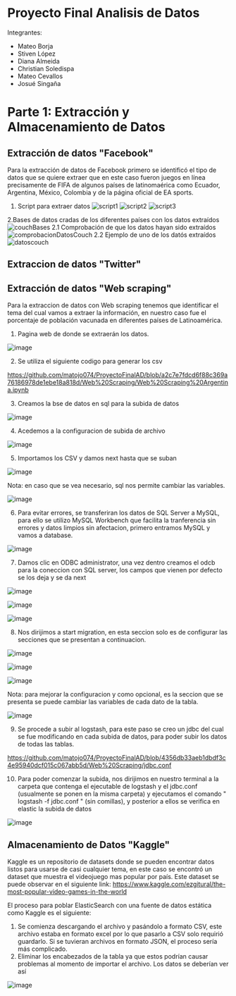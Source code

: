 # Proyecto Final Analisis de Datos

Integrantes:
- Mateo Borja
- Stiven López 
- Diana Almeida
- Christian Soledispa
- Mateo Cevallos
- Josué Singaña

# Parte 1: Extracción y Almacenamiento de Datos

## Extracción de datos "Facebook"
Para la extracción de datos de Facebook primero se identificó el tipo de datos que se quiere extraer que en este caso fueron juegos en línea precisamente de FIFA de algunos países de latinomaérica como Ecuador, Argentina, México, Colombia y de la página oficial de EA sports.
1. Script para extraer datos
![script1](https://user-images.githubusercontent.com/85883884/133667930-933f99e0-0f37-49f1-9cac-65a4703277ce.png)
![script2](https://user-images.githubusercontent.com/85883884/133667954-73f4e559-e501-4067-b924-33722f51dda0.png)
![script3](https://user-images.githubusercontent.com/85883884/133667978-2fe6521e-3eab-4dd0-ad51-ed93f6fbf876.png)

2.Bases de datos cradas de los diferentes países con los datos extraídos
![couchBases](https://user-images.githubusercontent.com/85883884/133668166-747436f5-ee07-493b-8d86-ada4c982e51c.png)
2.1 Comprobación de que los datos hayan sido extraídos
![comprobacionDatosCouch](https://user-images.githubusercontent.com/85883884/133668253-bd2f558d-c139-4495-8556-f49c86c7de13.png)
2.2 Ejemplo de uno de los datós extraídos
![datoscouch](https://user-images.githubusercontent.com/85883884/133668312-d0b2ab93-5f97-47cc-ae7c-b39495f27682.png)


## Extraccion de datos "Twitter"


## Extracción de datos "Web scraping"
Para la extraccion de datos con Web scraping tenemos que identificar el tema del cual vamos a extraer la información, en nuestro caso fue el porcentaje de población vacunada en diferentes países de Latinoamérica.
1.  Pagina web de donde se extraerán los datos.

![image](https://user-images.githubusercontent.com/65979995/133649835-32b99e81-de43-4bf7-9ef9-cc805c9f86d2.png)

2.  Se utiliza el siguiente codigo para generar los csv

https://github.com/matojo074/ProyectoFinalAD/blob/a2c7e7fdcd6f88c369a76186978de1ebe18a818d/Web%20Scraping/Web%20Scraping%20Argentina.ipynb

3.  Creamos la bse de datos en sql para la subida de datos

![image](https://user-images.githubusercontent.com/65979995/133650733-0117ca87-8e7f-4dc0-b932-58066c13c709.png)

4.  Acedemos a la configuracion de subida de archivo

![image](https://user-images.githubusercontent.com/65979995/133651033-1af3406b-7368-45f1-8979-9f53a1375bea.png)

5. Importamos los CSV y damos next hasta que se suban

![image](https://user-images.githubusercontent.com/65979995/133651171-41c5a56a-3fa6-4085-8253-d39e8b4849bb.png)

Nota: en caso que se vea necesario, sql nos permite cambiar las variables.

![image](https://user-images.githubusercontent.com/65979995/133651338-b3eddc62-de13-437c-ae83-f8dd641a6733.png)

6.  Para evitar errores, se transferiran los datos de SQL Server a MySQL, para ello se utilizo MySQL Workbench que facilita la tranferencia sin errores y datos limpios sin afectacion, primero entramos MySQL y vamos a database.

![image](https://user-images.githubusercontent.com/65979995/133652770-f4987c70-204f-47f4-b39d-2170a6899089.png)

7. Damos clic en ODBC administrator, una vez dentro creamos el odcb para la coneccion con SQL server, los campos que vienen por defecto se los deja y se da next

![image](https://user-images.githubusercontent.com/65979995/133652945-9a6fa400-2e65-46f9-8723-967256893d3b.png)

![image](https://user-images.githubusercontent.com/65979995/133653024-28125aee-2c3a-4c87-a0eb-3764b1ebd7b0.png)

![image](https://user-images.githubusercontent.com/65979995/133653076-e5d55dd6-0ab2-4462-8ac2-a09ca8d1cea9.png)

8. Nos dirijimos a start migration, en esta seccion solo es de configurar las secciones que se presentan a continuacion.

![image](https://user-images.githubusercontent.com/65979995/133653824-e4e94c1e-79af-4bd1-b462-0953cf8c9edc.png)

![image](https://user-images.githubusercontent.com/65979995/133653873-12b6e2dc-ee2f-4ca7-81e5-c04cdb1323da.png)

![image](https://user-images.githubusercontent.com/65979995/133654125-dd9e1573-edcf-4081-a851-dcc9bcaac97f.png)

Nota: para mejorar la configuracion y como opcional, es la seccion que se presenta se puede cambiar las variables de cada dato de la tabla.

![image](https://user-images.githubusercontent.com/65979995/133654225-dfc9db03-3515-4ed5-8455-fb469559b715.png)

9. Se procede a subir al logstash, para este paso se creo un jdbc del cual se fue modificando en cada subida de datos, para poder subir los datos de todas las tablas.

https://github.com/matojo074/ProyectoFinalAD/blob/4356db33aeb1dbdf3c4e95940dcf015c067abb5d/Web%20Scraping/jdbc.conf

10. Para poder comenzar la subida, nos dirijimos en nuestro terminal a la carpeta que contenga el ejecutable de logstash y el jdbc.conf (usualmente se ponen en la misma carpeta) y ejecutamos el comando "  logstash -f jdbc.conf  " (sin comillas), y posterior a ellos se verifica en elastic la subida de datos

![image](https://user-images.githubusercontent.com/65979995/133654816-2fc0feca-2e35-440a-b511-f5028c2456db.png)

## Almacenamiento de Datos "Kaggle"
Kaggle es un repositorio de datasets donde se pueden encontrar datos listos para usarse de casi cualquier tema, en este caso se encontró un dataset que muestra el videojuego mas popular por país. Este dataset se puede observar en el siguiente link: https://www.kaggle.com/ezgitural/the-most-popular-video-games-in-the-world

El proceso para poblar ElasticSearch con una fuente de datos estática como Kaggle es el siguiente:
1. Se comienza descargando el archivo y pasándolo a formato CSV, este archivo estaba en formato excel por lo que pasarlo a CSV solo requirió guardarlo. Si se tuvieran archivos en formato JSON, el proceso sería más complicado.
2. Eliminar los encabezados de la tabla ya que estos podrían causar problemas al momento de importar el archivo. Los datos se deberían ver así

![image](https://user-images.githubusercontent.com/66144847/133665096-b4b35fac-2f6f-47c7-b401-f8eaaa331a94.png)


